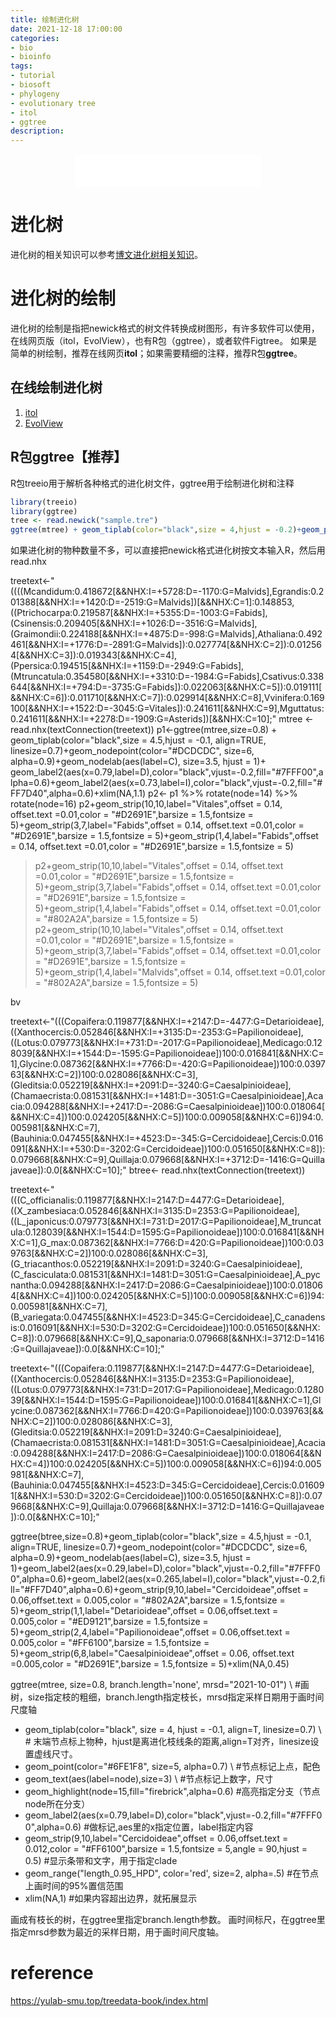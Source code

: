 ```yaml
---
title: 绘制进化树
date: 2021-12-18 17:00:00
categories: 
- bio
- bioinfo
tags:
- tutorial
- biosoft
- phylogeny
- evolutionary tree
- itol
- ggtree
description: 
---
```


<div align="middle"><iframe frameborder="no" border="0" marginwidth="0" marginheight="0" width=298 height=52 src="//music.163.com/outchain/player?type=2&id=1697043&auto=1&height=32"></iframe></div>

# 进化树
进化树的相关知识可以参考[博文进化树相关知识](https://yanzhongsino.github.io/2021/11/20/bio_evolution.tree/)。

# 进化树的绘制
进化树的绘制是指把newick格式的树文件转换成树图形，有许多软件可以使用，在线网页版（itol，EvolView），也有R包（ggtree），或者软件Figtree。
如果是简单的树绘制，推荐在线网页**itol**；如果需要精细的注释，推荐R包**ggtree**。

## 在线绘制进化树
1. [itol](https://itol.embl.de/)
2. [EvolView](https://www.evolgenius.info/evolview/#login)

## R包ggtree【推荐】
R包treeio用于解析各种格式的进化树文件，ggtree用于绘制进化树和注释

```R
library(treeio)
library(ggtree)
tree <- read.newick("sample.tre")
ggtree(mtree) + geom_tiplab(color="black",size = 4,hjust = -0.2)+geom_point(color="#6FE1F8", size=5, alpha=0.7) + geom_text(aes(label=node),size=3) + geom_highlight(node=15,fill="firebrick",alpha=0.6)
```

如果进化树的物种数量不多，可以直接把newick格式进化树按文本输入R，然后用read.nhx

treetext<-"((((Mcandidum:0.418672[&&NHX:I=+5728:D=-1170:G=Malvids],Egrandis:0.201388[&&NHX:I=+1420:D=-2519:G=Malvids])[&&NHX:C=1]:0.148853,((Ptrichocarpa:0.219587[&&NHX:I=+5355:D=-1003:G=Fabids],(Csinensis:0.209405[&&NHX:I=+1026:D=-3516:G=Malvids],(Graimondii:0.224188[&&NHX:I=+4875:D=-998:G=Malvids],Athaliana:0.492461[&&NHX:I=+1776:D=-2891:G=Malvids]):0.027774[&&NHX:C=2]):0.012564[&&NHX:C=3]):0.019343[&&NHX:C=4],(Ppersica:0.194515[&&NHX:I=+1159:D=-2949:G=Fabids],(Mtruncatula:0.354580[&&NHX:I=+3310:D=-1984:G=Fabids],Csativus:0.338644[&&NHX:I=+794:D=-3735:G=Fabids]):0.022063[&&NHX:C=5]):0.019111[&&NHX:C=6]):0.011710[&&NHX:C=7]):0.029914[&&NHX:C=8],Vvinifera:0.169100[&&NHX:I=+1522:D=-3045:G=Vitales]):0.241611[&&NHX:C=9],Mguttatus:0.241611[&&NHX:I=+2278:D=-1909:G=Asterids])[&&NHX:C=10];"
mtree <- read.nhx(textConnection(treetext))
p1<-ggtree(mtree,size=0.8) + geom_tiplab(color="black",size = 4.5,hjust = -0.1, align=TRUE, linesize=0.7)+geom_nodepoint(color="#DCDCDC", size=6, alpha=0.9)+geom_nodelab(aes(label=C), size=3.5, hjust = 1)+ geom_label2(aes(x=0.79,label=D),color="black",vjust=-0.2,fill="#7FFF00",alpha=0.6)+geom_label2(aes(x=0.73,label=I),color="black",vjust=-0.2,fill="#FF7D40",alpha=0.6)+xlim(NA,1.1)
p2<- p1 %>% rotate(node=14) %>% rotate(node=16)
p2+geom_strip(10,10,label="Vitales",offset = 0.14, offset.text =0.01,color = "#D2691E",barsize = 1.5,fontsize = 5)+geom_strip(3,7,label="Fabids",offset = 0.14, offset.text =0.01,color = "#D2691E",barsize = 1.5,fontsize = 5)+geom_strip(1,4,label="Fabids",offset = 0.14, offset.text =0.01,color = "#D2691E",barsize = 1.5,fontsize = 5)
> p2+geom_strip(10,10,label="Vitales",offset = 0.14, offset.text =0.01,color = "#D2691E",barsize = 1.5,fontsize = 5)+geom_strip(3,7,label="Fabids",offset = 0.14, offset.text =0.01,color = "#D2691E",barsize = 1.5,fontsize = 5)+geom_strip(1,4,label="Fabids",offset = 0.14, offset.text =0.01,color = "#802A2A",barsize = 1.5,fontsize = 5)
> p2+geom_strip(10,10,label="Vitales",offset = 0.14, offset.text =0.01,color = "#D2691E",barsize = 1.5,fontsize = 5)+geom_strip(3,7,label="Fabids",offset = 0.14, offset.text =0.01,color = "#D2691E",barsize = 1.5,fontsize = 5)+geom_strip(1,4,label="Malvids",offset = 0.14, offset.text =0.01,color = "#802A2A",barsize = 1.5,fontsize = 5)



bv

treetext<-"(((Copaifera:0.119877[&&NHX:I=+2147:D=-4477:G=Detarioideae],((Xanthocercis:0.052846[&&NHX:I=+3135:D=-2353:G=Papilionoideae],((Lotus:0.079773[&&NHX:I=+731:D=-2017:G=Papilionoideae],Medicago:0.128039[&&NHX:I=+1544:D=-1595:G=Papilionoideae])100:0.016841[&&NHX:C=1],Glycine:0.087362[&&NHX:I=+7766:D=-420:G=Papilionoideae])100:0.039763[&&NHX:C=2])100:0.028086[&&NHX:C=3],(Gleditsia:0.052219[&&NHX:I=+2091:D=-3240:G=Caesalpinioideae],(Chamaecrista:0.081531[&&NHX:I=+1481:D=-3051:G=Caesalpinioideae],Acacia:0.094288[&&NHX:I=+2417:D=-2086:G=Caesalpinioideae])100:0.018064[&&NHX:C=4])100:0.024205[&&NHX:C=5])100:0.009058[&&NHX:C=6])94:0.005981[&&NHX:C=7],(Bauhinia:0.047455[&&NHX:I=+4523:D=-345:G=Cercidoideae],Cercis:0.016091[&&NHX:I=+530:D=-3202:G=Cercidoideae])100:0.051650[&&NHX:C=8]):0.079668[&&NHX:C=9],Quillaja:0.079668[&&NHX:I=+3712:D=-1416:G=Quillajaveae]):0.0[&&NHX:C=10];"
btree<- read.nhx(textConnection(treetext))

treetext<-"(((C_officianalis:0.119877[&&NHX:I=2147:D=4477:G=Detarioideae],((X_zambesiaca:0.052846[&&NHX:I=3135:D=2353:G=Papilionoideae],((L_japonicus:0.079773[&&NHX:I=731:D=2017:G=Papilionoideae],M_truncatula:0.128039[&&NHX:I=1544:D=1595:G=Papilionoideae])100:0.016841[&&NHX:C=1],G_max:0.087362[&&NHX:I=7766:D=420:G=Papilionoideae])100:0.039763[&&NHX:C=2])100:0.028086[&&NHX:C=3],(G_triacanthos:0.052219[&&NHX:I=2091:D=3240:G=Caesalpinioideae],(C_fasciculata:0.081531[&&NHX:I=1481:D=3051:G=Caesalpinioideae],A_pycnantha:0.094288[&&NHX:I=2417:D=2086:G=Caesalpinioideae])100:0.018064[&&NHX:C=4])100:0.024205[&&NHX:C=5])100:0.009058[&&NHX:C=6])94:0.005981[&&NHX:C=7],(B_variegata:0.047455[&&NHX:I=4523:D=345:G=Cercidoideae],C_canadensis:0.016091[&&NHX:I=530:D=3202:G=Cercidoideae])100:0.051650[&&NHX:C=8]):0.079668[&&NHX:C=9],Q_saponaria:0.079668[&&NHX:I=3712:D=1416:G=Quillajaveae]):0.0[&&NHX:C=10];"

treetext<-"(((Copaifera:0.119877[&&NHX:I=2147:D=4477:G=Detarioideae],((Xanthocercis:0.052846[&&NHX:I=3135:D=2353:G=Papilionoideae],((Lotus:0.079773[&&NHX:I=731:D=2017:G=Papilionoideae],Medicago:0.128039[&&NHX:I=1544:D=1595:G=Papilionoideae])100:0.016841[&&NHX:C=1],Glycine:0.087362[&&NHX:I=7766:D=420:G=Papilionoideae])100:0.039763[&&NHX:C=2])100:0.028086[&&NHX:C=3],(Gleditsia:0.052219[&&NHX:I=2091:D=3240:G=Caesalpinioideae],(Chamaecrista:0.081531[&&NHX:I=1481:D=3051:G=Caesalpinioideae],Acacia:0.094288[&&NHX:I=2417:D=2086:G=Caesalpinioideae])100:0.018064[&&NHX:C=4])100:0.024205[&&NHX:C=5])100:0.009058[&&NHX:C=6])94:0.005981[&&NHX:C=7],(Bauhinia:0.047455[&&NHX:I=4523:D=345:G=Cercidoideae],Cercis:0.016091[&&NHX:I=530:D=3202:G=Cercidoideae])100:0.051650[&&NHX:C=8]):0.079668[&&NHX:C=9],Quillaja:0.079668[&&NHX:I=3712:D=1416:G=Quillajaveae]):0.0[&&NHX:C=10];"

ggtree(btree,size=0.8)+geom_tiplab(color="black",size = 4.5,hjust = -0.1, align=TRUE, linesize=0.7)+geom_nodepoint(color="#DCDCDC", size=6, alpha=0.9)+geom_nodelab(aes(label=C), size=3.5, hjust = 1)+geom_label2(aes(x=0.29,label=D),color="black",vjust=-0.2,fill="#7FFF00",alpha=0.6)+geom_label2(aes(x=0.265,label=I),color="black",vjust=-0.2,fill="#FF7D40",alpha=0.6)+geom_strip(9,10,label="Cercidoideae",offset = 0.06,offset.text = 0.005,color = "#802A2A",barsize = 1.5,fontsize = 5)+geom_strip(1,1,label="Detarioideae",offset = 0.06,offset.text = 0.005,color = "#ED9121",barsize = 1.5,fontsize = 5)+geom_strip(2,4,label="Papilionoideae",offset = 0.06,offset.text = 0.005,color = "#FF6100",barsize = 1.5,fontsize = 5)+geom_strip(6,8,label="Caesalpinioideae",offset = 0.06, offset.text =0.005,color = "#D2691E",barsize = 1.5,fontsize = 5)+xlim(NA,0.45)



ggtree(mtree, size=0.8, branch.length='none', mrsd="2021-10-01") \ #画树，size指定枝的粗细，branch.length指定枝长，mrsd指定采样日期用于画时间尺度轴
+ geom_tiplab(color="black", size = 4, hjust = -0.1, align=T, linesize=0.7) \ # 末端节点标上物种，hjust是离进化枝线条的距离,align=T对齐，linesize设置虚线尺寸。
+ geom_point(color="#6FE1F8", size=5, alpha=0.7) \ #节点标记上点，配色
+ geom_text(aes(label=node),size=3) \ #节点标记上数字，尺寸
+ geom_highlight(node=15,fill="firebrick",alpha=0.6) #高亮指定分支（节点node所在分支）
+ geom_label2(aes(x=0.79,label=D),color="black",vjust=-0.2,fill="#7FFF00",alpha=0.6) #做标记,aes里的x指定位置，label指定内容
+ geom_strip(9,10,label="Cercidoideae",offset = 0.06,offset.text = 0.012,color = "#FF6100",barsize = 1.5,fontsize = 5,angle = 90,hjust = 0.5) #显示条带和文字，用于指定clade
+ geom_range("length_0.95_HPD", color='red', size=2, alpha=.5) #在节点上画时间的95%置信范围
+ xlim(NA,1) #如果内容超出边界，就拓展显示


画成有枝长的树，在ggtree里指定branch.length参数。
画时间标尺，在ggtree里指定mrsd参数为最近的采样日期，用于画时间尺度轴。




# reference
https://yulab-smu.top/treedata-book/index.html